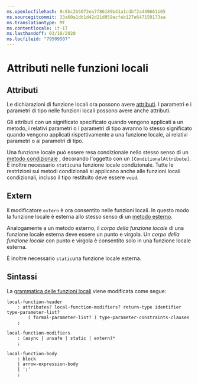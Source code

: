 ```yaml
---
ms.openlocfilehash: 0c8bc2b5072ea7f86189b41a1cdbf2a449661b05
ms.sourcegitcommit: 33a60a1db1d42d21d959acfeb127e647150173aa
ms.translationtype: MT
ms.contentlocale: it-IT
ms.lasthandoff: 03/18/2020
ms.locfileid: "79509507"
---
```

# <a name="attributes-on-local-functions"></a>Attributi nelle funzioni locali

## <a name="attributes"></a>Attributi

Le dichiarazioni di funzione locali ora possono avere [attributi](../spec/attributes.md). I parametri e i parametri di tipo nelle funzioni locali possono avere anche attributi.

Gli attributi con un significato specificato quando vengono applicati a un metodo, i relativi parametri o i parametri di tipo avranno lo stesso significato quando vengono applicati rispettivamente a una funzione locale, ai relativi parametri o ai parametri di tipo.

Una funzione locale può essere resa condizionale nello stesso senso di un [metodo condizionale](../spec/attributes.md#the-conditional-attribute) , decorando l'oggetto con un `[ConditionalAttribute]`. È inoltre necessario `static`una funzione locale condizionale. Tutte le restrizioni sui metodi condizionali si applicano anche alle funzioni locali condizionali, incluso il tipo restituito deve essere `void`.

## <a name="extern"></a>Extern

Il modificatore `extern` è ora consentito nelle funzioni locali. In questo modo la funzione locale è esterna allo stesso senso di un [metodo esterno](../spec/classes.md#external-methods).

Analogamente a un metodo esterno, il *corpo della funzione locale* di una funzione locale esterna deve essere un punto e virgola. Un *corpo della funzione locale* con punto e virgola è consentito solo in una funzione locale esterna. 

È inoltre necessario `static`una funzione locale esterna.

## <a name="syntax"></a>Sintassi

La [grammatica delle funzioni locali](csharp-7.0/local-functions.md#syntax-grammar) viene modificata come segue:
```
local-function-header
    : attributes? local-function-modifiers? return-type identifier type-parameter-list?
        ( formal-parameter-list? ) type-parameter-constraints-clauses
    ;

local-function-modifiers
    : (async | unsafe | static | extern)*
    ;

local-function-body
    : block
    | arrow-expression-body
    | ';'
    ;
```
